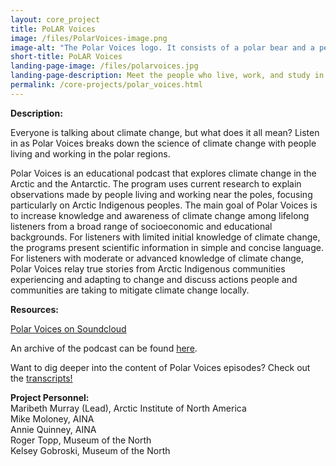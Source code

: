 ```yaml
---
layout: core_project 
title: PoLAR Voices 
image: /files/PolarVoices-image.png
image-alt: "The Polar Voices logo. It consists of a polar bear and a penguin wearing headphones, listen to the polar voices"
short-title: PoLAR Voices
landing-page-image: /files/polarvoices.jpg 
landing-page-description: Meet the people who live, work, and study in the polar regions through a series of audio programs.
permalink: /core-projects/polar_voices.html
---
```


**Description:**

Everyone is talking about climate change, but what does it all mean? Listen in as Polar Voices breaks down the science of climate change with people living and working in the polar regions. 

Polar Voices is an educational podcast that explores climate change in the Arctic and the Antarctic. The program uses current research to explain observations made by people living and working near the poles, focusing particularly on Arctic Indigenous peoples. The main goal of Polar Voices is to increase knowledge and awareness of climate change among lifelong listeners from a broad range of socioeconomic and educational backgrounds. For listeners with limited initial knowledge of climate change, the programs present scientific information in simple and concise language. For listeners with moderate or advanced knowledge of climate change, Polar Voices relay true stories from Arctic Indigenous communities experiencing and adapting to change and discuss actions people and communities are taking to mitigate climate change locally.

**Resources:**

[Polar Voices on Soundcloud](https://soundcloud.com/arcticinstituteofn-americ)

An archive of the podcast can be found [here](http://arctic.ucalgary.ca/podcasts-archive).

Want to dig deeper into the content of Polar Voices episodes? Check out the [transcripts!](https://drive.google.com/open?id=0By1P8MnVLT5vVTFfQXZFNFhuLVE)

**Project Personnel:**  
Maribeth Murray (Lead), Arctic Institute of North America   
Mike Moloney, AINA  
Annie Quinney, AINA  
Roger Topp, Museum of the North  
Kelsey Gobroski, Museum of the North  
